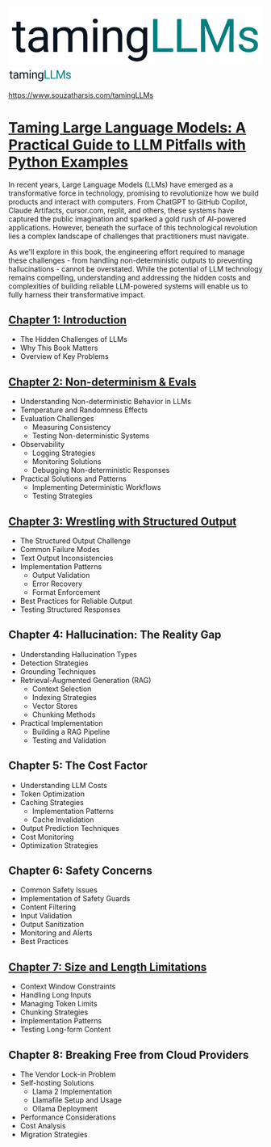 ![Taming Language Models Logo](tamingllms/_static/logo_w.png#gh-light-mode-only)
<img src="tamingllms/_static/logo_w.png" style="background-color:white; width:25%;" alt="Taming Language Models Logo" />


https://www.souzatharsis.com/tamingLLMs

# [Taming Large Language Models: A Practical Guide to LLM Pitfalls with Python Examples](https://www.souzatharsis.com/tamingLLMs)

In recent years, Large Language Models (LLMs) have emerged as a transformative force in technology, promising to revolutionize how we build products and interact with computers. From ChatGPT to GitHub Copilot, Claude Artifacts, cursor.com, replit, and others, these systems have captured the public imagination and sparked a gold rush of AI-powered applications. However, beneath the surface of this technological revolution lies a complex landscape of challenges that practitioners must navigate. 

As we'll explore in this book, the engineering effort required to manage these challenges - from handling non-deterministic outputs to preventing hallucinations - cannot be overstated. While the potential of LLM technology remains compelling, understanding and addressing the hidden costs and complexities of building reliable LLM-powered systems will enable us to fully harness their transformative impact.

## [Chapter 1: Introduction](https://www.souzatharsis.com/tamingLLMs/markdown/intro.html)
- The Hidden Challenges of LLMs
- Why This Book Matters
- Overview of Key Problems

## [Chapter 2: Non-determinism & Evals](https://www.souzatharsis.com/tamingLLMs/notebooks/evals.html)
- Understanding Non-deterministic Behavior in LLMs
- Temperature and Randomness Effects
- Evaluation Challenges
  - Measuring Consistency
  - Testing Non-deterministic Systems
- Observability
  - Logging Strategies
  - Monitoring Solutions
  - Debugging Non-deterministic Responses
- Practical Solutions and Patterns
  - Implementing Deterministic Workflows
  - Testing Strategies

## [Chapter 3: Wrestling with Structured Output](https://www.souzatharsis.com/tamingLLMs/notebooks/structured_output.html)
- The Structured Output Challenge
- Common Failure Modes
- Text Output Inconsistencies
- Implementation Patterns
  - Output Validation
  - Error Recovery
  - Format Enforcement
- Best Practices for Reliable Output
- Testing Structured Responses

## Chapter 4: Hallucination: The Reality Gap
- Understanding Hallucination Types
- Detection Strategies
- Grounding Techniques
- Retrieval-Augmented Generation (RAG)
  - Context Selection
  - Indexing Strategies
  - Vector Stores
  - Chunking Methods
- Practical Implementation
  - Building a RAG Pipeline
  - Testing and Validation

## Chapter 5: The Cost Factor
- Understanding LLM Costs
- Token Optimization
- Caching Strategies
  - Implementation Patterns
  - Cache Invalidation
- Output Prediction Techniques
- Cost Monitoring
- Optimization Strategies

## Chapter 6: Safety Concerns
- Common Safety Issues
- Implementation of Safety Guards
- Content Filtering
- Input Validation
- Output Sanitization
- Monitoring and Alerts
- Best Practices

## [Chapter 7: Size and Length Limitations](https://www.souzatharsis.com/tamingLLMs/notebooks/output_size_limit.html)
- Context Window Constraints
- Handling Long Inputs
- Managing Token Limits
- Chunking Strategies
- Implementation Patterns
- Testing Long-form Content

## Chapter 8: Breaking Free from Cloud Providers
- The Vendor Lock-in Problem
- Self-hosting Solutions
  - Llama 2 Implementation
  - Llamafile Setup and Usage
  - Ollama Deployment
- Performance Considerations
- Cost Analysis
- Migration Strategies